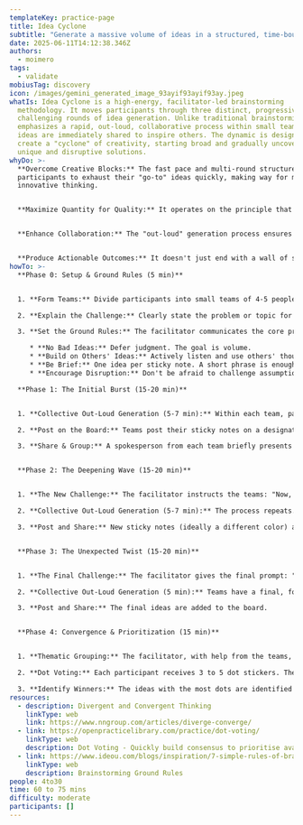 ```yaml
---
templateKey: practice-page
title: Idea Cyclone
subtitle: "Generate a massive volume of ideas in a structured, time-bound manner. "
date: 2025-06-11T14:12:38.346Z
authors:
  - moimero
tags:
  - validate
mobiusTag: discovery
icon: /images/gemini_generated_image_93ayif93ayif93ay.jpeg
whatIs: Idea Cyclone is a high-energy, facilitator-led brainstorming
  methodology. It moves participants through three distinct, progressively
  challenging rounds of idea generation. Unlike traditional brainstorming, it
  emphasizes a rapid, out-loud, collaborative process within small teams, where
  ideas are immediately shared to inspire others. The dynamic is designed to
  create a "cyclone" of creativity, starting broad and gradually uncovering more
  unique and disruptive solutions.
whyDo: >-
  **Overcome Creative Blocks:** The fast pace and multi-round structure force
  participants to exhaust their "go-to" ideas quickly, making way for more
  innovative thinking.


  **Maximize Quantity for Quality:** It operates on the principle that a large quantity of ideas is the best source for a few high-quality, breakthrough concepts.


  **Enhance Collaboration:** The "out-loud" generation process ensures that team members are actively listening and building upon each other's contributions in real-time, fostering a highly synergistic environment.


  **Produce Actionable Outcomes:** It doesn't just end with a wall of sticky notes. The built-in dot-voting phase creates a clear, prioritized list of winning ideas and a categorized backlog for future reference.
howTo: >-
  **Phase 0: Setup & Ground Rules (5 min)**


  1. **Form Teams:** Divide participants into small teams of 4-5 people.

  2. **Explain the Challenge:** Clearly state the problem or topic for the ideation session.

  3. **Set the Ground Rules:** The facilitator communicates the core principles:

     * **No Bad Ideas:** Defer judgment. The goal is volume.
     * **Build on Others' Ideas:** Actively listen and use others' thoughts as a launchpad. This is the most critical rule.
     * **Be Brief:** One idea per sticky note. A short phrase is enough.
     * **Encourage Disruption:** Don't be afraid to challenge assumptions.

  **Phase 1: The Initial Burst (15-20 min)**


  1. **Collective Out-Loud Generation (5-7 min):** Within each team, participants start calling out ideas. There's no set order. As ideas are spoken, a designated scribe (or each person) writes them on sticky notes. The goal is to create an energetic conversation, aiming for a team total equivalent to 8-10 ideas per person.

  2. **Post on the Board:** Teams post their sticky notes on a designated section of the main board.

  3. **Share & Group:** A spokesperson from each team briefly presents key themes that emerged.


  **Phase 2: The Deepening Wave (15-20 min)**


  1. **The New Challenge:** The facilitator instructs the teams: "Now, generate a new wave of ideas. The challenge is they must be completely new concepts, not variations of what's already on the board."

  2. **Collective Out-Loud Generation (5-7 min):** The process repeats. Teams aim to generate the equivalent of 4-5 *new* ideas per person.

  3. **Post and Share:** New sticky notes (ideally a different color) are added to the board.


  **Phase 3: The Unexpected Twist (15-20 min)**


  1. **The Final Challenge:** The facilitator gives the final prompt: "For this last round, let's push the boundaries. Think of ideas that break a current rule or assumption of our project. What becomes possible if we remove a key constraint (like budget, time, or a specific technology)?"

  2. **Collective Out-Loud Generation (5 min):** Teams have a final, focused conversation to generate 2-3 of these disruptive ideas per person.

  3. **Post and Share:** The final ideas are added to the board.


  **Phase 4: Convergence & Prioritization (15 min)**


  1. **Thematic Grouping:** The facilitator, with help from the teams, groups similar ideas from all rounds into thematic clusters.

  2. **Dot Voting:** Each participant receives 3 to 5 dot stickers. They walk up to the board and place their dots on the ideas they believe have the most potential.

  3. **Identify Winners:** The ideas with the most dots are identified as the "Winning Ideas."
resources:
  - description: Divergent and Convergent Thinking
    linkType: web
    link: https://www.nngroup.com/articles/diverge-converge/
  - link: https://openpracticelibrary.com/practice/dot-voting/
    linkType: web
    description: Dot Voting - Quickly build consensus to prioritise available options
  - link: https://www.ideou.com/blogs/inspiration/7-simple-rules-of-brainstorming?srsltid=AfmBOorIff8ipRATCBQGgTUj7K34SNV2uZYSxOFn_KOfskmg7Qs8R30V
    linkType: web
    description: Brainstorming Ground Rules
people: 4to30
time: 60 to 75 mins
difficulty: moderate
participants: []
---
```

